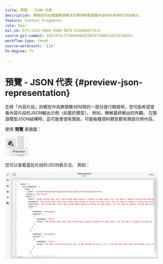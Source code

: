 ```yaml
---
title: 預覽 - JSON 代表
description: 瞭解如何在實施無頭解決方案時輕鬆預覽內容碎片AEM的JSON表示。
feature: Content Fragments
role: User
exl-id: bffc13e5-586b-4598-98fb-b1688d9716c5
source-git-commit: 34574fdc7f246499bd238fef388671d2287e62bc
workflow-type: tm+mt
source-wordcount: '114'
ht-degree: 7%

---
```


# 預覽 - JSON 代表 {#preview-json-representation}

在將「內容片段」的模型作為無頭實AEM現的一部分進行開發時，您可能希望查看內容片段的JSON輸出示例（如基於模型）。 例如，瞭解最終輸出的外觀。 在驗證模型JSON結構時，這可能會很有幫助，可能每種資料類型都有預設示例內容。

使用 **預覽** 表徵圖：

![內容片段編輯器 — 「預覽」頁籤](assets/cfm-preview-01.png)

您可以查看當前片段的JSON表示法。 例如：

![內容片段編輯器 — 片段的預覽](assets/cfm-preview-02.png)
